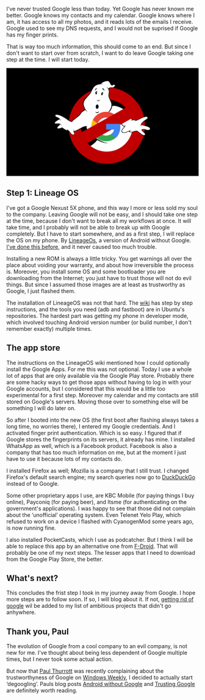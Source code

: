 <!--
.. title: Getting rid of Google
.. slug: getting-rid-of-google
.. date: 2018-11-07 21:26:29 UTC+01:00
.. tags: google, grog, privacy, android
.. category: 
.. link: 
.. description: Leaving Google is not easy. Today I'll take a first step.
.. type: text
-->

I've never trusted Google less than today. Yet Google has never known me
better. Google knows my contacts and my calendar. Google knows where I am, it
has access to all my photos, and it reads lots of the emails I receive. Google
used to see my DNS requests, and I would not be suprised if Google has my finger
prints.

That is way too much information, this should come to an end. But since I don't
want to start over from scratch, I want to do leave Google taking one step at
the time. I will start today.

![getting rid of google](/galleries/grog/grog.png)

<!-- TEASER_END -->

## Step 1: Lineage OS

I've got a Google Nexust 5X phone, and this way I more or less sold my soul to the company.
Leaving Google will not be easy, and I should take one step at the time, because I don't
want to break all my workflows at once. It will take time, and I probably will not be able
to break up with Google completely. But I have to start somewhere, and as a first step, I
will replace the OS on my phone. By [LineageOs](https://lineageos.org), a version of
Android without Google. [I've done this before](/en/categories/cyanogenmod), and it never
caused too much trouble.

Installing a new ROM is always a little tricky. You get warnings all over the place about
voiding your warranty, and about how irreversible the process is. Moreover, you install
some OS and some bootloader you are downloading from the Internet; you just have to trust
those will not do evil things. But since I assumed those images are at least as trustworthy
as Google, I just flashed them.

The installation of LineageOS was not that hard. The [wiki](https://wiki.lineageos.org)
has step by step instructions, and the tools you need (adb and fastboot) are in Ubuntu's
repositories. The hardest part was getting my phone in developer mode, which involved
touching Android version number (or build number, I don't remember exactly) multiple times.

## The app store

The instructions on the LineageOS wiki mentioned how I could optionally install the Google
Apps. For me this was not optional. Today I use a whole lot of apps that are only available
via the Google Play store. Probably there are some hacky ways to get those apps without
having to log in with your Google accounts, but I considered that this would be a little
too experimental for a first step. Moreover my calendar and my contacts are still stored on
Google's servers. Moving those over to something else will be something I will do later on.

So after I booted into the new OS (the first boot after flashing always takes a long time,
no worries there), I entered my Google credentials. And I activated finger print
authentication. Which is so easy. I figured that if Google stores the fingerprints on
its servers, it already has mine. I installed WhatsApp as well, which is a Facebook product.
Facebook is also a company that has too much information on me, but at the moment I just
have to use it because lots of my contacts do.

I installed Firefox as well; Mozilla is a company that I still trust. I changed Firefox's
default search engine; my search queries now go to [DuckDuckGo](https://duckduckgo.com)
instead of to Google.

Some other proprietary apps I use, are KBC Mobile (for paying things I buy online),
Payconiq (for paying beer), and Itsme (for authenticating on the government's
applications). I was happy to see that those did not complain about the
&lsquo;unofficial&rsquo; operating
system. Even Telenet Yelo Play, which refused to work on a device I flashed with
CyanogenMod some years ago, is now running fine.

I also installed PocketCasts, which I use as podcatcher. But I think I will be able to
replace this app by an alternative one from [F-Droid](https://f-droid.org). That will
probably be one of my next steps. The lesser apps that I need to download from the Google
Play Store, the better.

## What's next?

This concludes the frist step I took in my journey away from Google. I hope more steps are
to follow soon. If so, I will blog about it. If not, [getting rid of
google](/en/categories/grog/) wil be added to my list of ambitious projects that didn't go
anhywhere.

## Thank you, Paul

The evolution of Google from a cool company to an evil company, is not new for me. I've
thought about being less dependent of Google multiple times, but I never took some actual
action.

But now that [Paul Thurrott](https://www.thurrott.com/) was recently complaining about the
trustworthyness of Google on [Windows Weekly](https://twit.tv/shows/windows-weekly), I
decided to actually start &lsquo;degoogling&rsquo;. Pauls blog posts
[Android without
Google](https://www.thurrott.com/mobile/android/190626/android-without-google) and
[Trusting Google](https://www.thurrott.com/google/189778/trusting-google) are definitely
worth reading.

